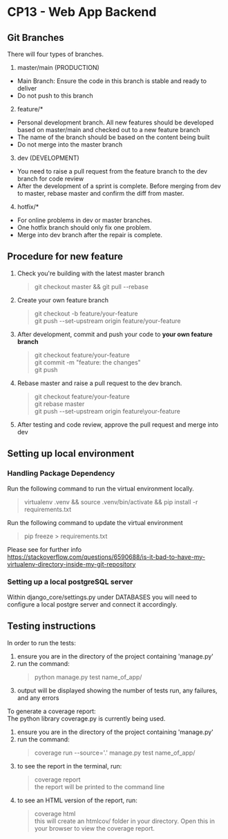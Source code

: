 # CP13 - Web App Backend

## Git Branches

There will four types of branches.

1. master/main (PRODUCTION)

- Main Branch: Ensure the code in this branch is stable and ready to deliver
- Do not push to this branch

2. feature/\*

- Personal development branch. All new features should be developed based on master/main and checked out to a new feature branch
- The name of the branch should be based on the content being built
- Do not merge into the master branch

3. dev (DEVELOPMENT)

- You need to raise a pull request from the feature branch to the dev branch for code review
- After the development of a sprint is complete. Before merging from dev to master, rebase master and confirm the diff from master.

4. hotfix/\*

- For online problems in dev or master branches.
- One hotfix branch should only fix one problem.
- Merge into dev branch after the repair is complete.

## Procedure for new feature

1. Check you're building with the latest master branch
   > git checkout master && git pull --rebase
2. Create your own feature branch
   > git checkout -b feature/your-feature  
   > git push --set-upstream origin feature/your-feature
3. After development, commit and push your code to **your own feature branch**
   > git checkout feature/your-feature  
   > git commit -m "feature: the changes"  
   > git push
4. Rebase master and raise a pull request to the dev branch.
   > git checkout feature/your-feature  
   > git rebase master  
   > git push --set-upstream origin feature\your-feature
5. After testing and code review, approve the pull request and merge into dev

## Setting up local environment

### Handling Package Dependency

Run the following command to run the virtual environment locally.

> virtualenv .venv && source .venv/bin/activate && pip install -r requirements.txt

Run the following command to update the virtual environment

> pip freeze > requirements.txt

Please see for further info  
https://stackoverflow.com/questions/6590688/is-it-bad-to-have-my-virtualenv-directory-inside-my-git-repository

### Setting up a local postgreSQL server

Within django_core/settings.py under DATABASES you will need to configure a local postgre server and connect it accordingly.

## Testing instructions

In order to run the tests:

1. ensure you are in the directory of the project containing 'manage.py'
2. run the command:
   > python manage.py test name_of_app/
3. output will be displayed showing the number of tests run, any failures, and any errors

To generate a coverage report:  
The python library coverage.py is currently being used.

1. ensure you are in the directory of the project containing 'manage.py'
2. run the command:
   > coverage run --source='.' manage.py test name_of_app/
3. to see the report in the terminal, run:
   > coverage report  
   > the report will be printed to the command line
4. to see an HTML version of the report, run:
   > coverage html  
   > this will create an htmlcov/ folder in your directory. Open this in your browser to view the coverage report.
